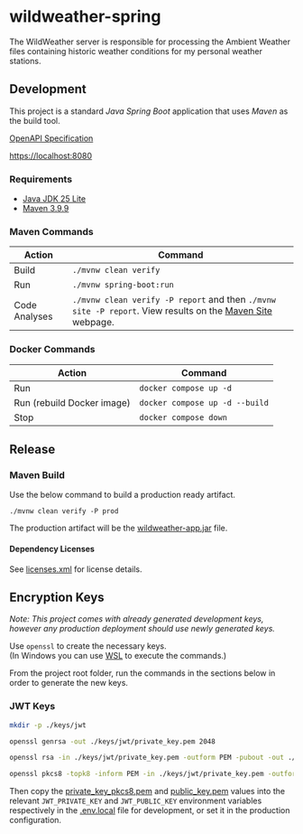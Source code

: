# wildweather-spring

The WildWeather server is responsible for processing the Ambient Weather files containing historic weather conditions for my personal weather stations.

## Development

This project is a standard _Java_ _Spring Boot_ application that uses _Maven_ as the build tool.

[OpenAPI Specification](./src/main/openapi/api.yml)

[https://localhost:8080](https://localhost:8080)

### Requirements

- [Java JDK 25 Lite](https://bell-sw.com/pages/downloads/)
- [Maven 3.9.9](https://maven.apache.org/)

### Maven Commands

Action | Command
-|-
Build | `./mvnw clean verify`
Run | `./mvnw spring-boot:run`
Code Analyses | `./mvnw clean verify -P report` and then `./mvnw site -P report`. View results on the [Maven Site](./target/site/index.html) webpage.

### Docker Commands

Action | Command
-|-
Run | `docker compose up -d`
Run (rebuild Docker image) | `docker compose up -d --build`
Stop | `docker compose down`

## Release

### Maven Build

Use the below command to build a production ready artifact.

`./mvnw clean verify -P prod`

The production artifact will be the [wildweather-app.jar](./target/wildweather-app.jar) file.

#### Dependency Licenses

See [licenses.xml](target/generated-resources/licenses.xml) for license details.

## Encryption Keys

_Note: This project comes with already generated development keys, however any production deployment should use newly generated keys._

Use `openssl` to create the necessary keys.\
(In Windows you can use [WSL](https://learn.microsoft.com/en-us/windows/wsl/install) to execute the commands.)

From the project root folder, run the commands in the sections below in order to generate the new keys.

### JWT Keys

```sh
mkdir -p ./keys/jwt

openssl genrsa -out ./keys/jwt/private_key.pem 2048

openssl rsa -in ./keys/jwt/private_key.pem -outform PEM -pubout -out ./keys/jwt/public_key.pem

openssl pkcs8 -topk8 -inform PEM -in ./keys/jwt/private_key.pem -outform PEM -nocrypt -out ./keys/jwt/private_key_pkcs8.pem
```

Then copy the [private_key_pkcs8.pem](./keys/jwt/private_key_pkcs8.pem) and [public_key.pem](./keys/jwt/public_key.pem) values into the relevant `JWT_PRIVATE_KEY` and `JWT_PUBLIC_KEY` environment variables respectively in the [.env.local](./.env.local) file for development, or set it in the production configuration.

